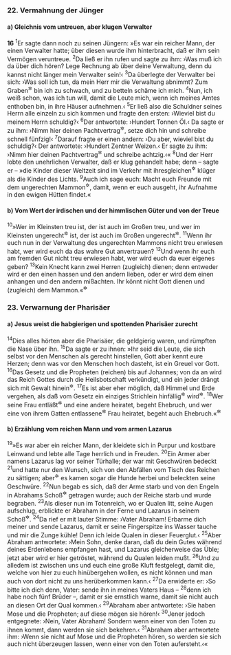 ### 22. Vermahnung der Jünger

#### a) Gleichnis vom untreuen, aber klugen Verwalter

__16__
<sup>1</sup>Er sagte dann noch zu seinen Jüngern: »Es war ein reicher Mann, der einen Verwalter hatte; über diesen wurde ihm hinterbracht, daß er ihm sein Vermögen veruntreue.
<sup>2</sup>Da ließ er ihn rufen und sagte zu ihm: ›Was muß ich da über dich hören? Lege Rechnung ab über deine Verwaltung, denn du kannst nicht länger mein Verwalter sein!‹
<sup>3</sup>Da überlegte der Verwalter bei sich: ›Was soll ich tun, da mein Herr mir die Verwaltung abnimmt? Zum Graben<sup title="d.h. zu harter Handarbeit">&#x2732;</sup> bin ich zu schwach, und zu betteln schäme ich mich.
<sup>4</sup>Nun, ich weiß schon, was ich tun will, damit die Leute mich, wenn ich meines Amtes enthoben bin, in ihre Häuser aufnehmen.‹
<sup>5</sup>Er ließ also die Schuldner seines Herrn alle einzeln zu sich kommen und fragte den ersten: ›Wieviel bist du meinem Herrn schuldig?‹
<sup>6</sup>Der antwortete: ›Hundert Tonnen Öl.‹ Da sagte er zu ihm: ›Nimm hier deinen Pachtvertrag<sup title="oder: Schuldschein">&#x2732;</sup>, setze dich hin und schreibe schnell fünfzig!‹
<sup>7</sup>Darauf fragte er einen andern: ›Du aber, wieviel bist du schuldig?‹ Der antwortete: ›Hundert Zentner Weizen.‹ Er sagte zu ihm: ›Nimm hier deinen Pachtvertrag<sup title="oder: Schuldschein">&#x2732;</sup> und schreibe achtzig.‹«
<sup>8</sup>Und der Herr lobte den unehrlichen Verwalter, daß er klug gehandelt habe; denn – sagte er – »die Kinder dieser Weltzeit sind im Verkehr mit ihresgleichen<sup title="= ihren Mitmenschen">&#x2732;</sup> klüger als die Kinder des Lichts.
<sup>9</sup>Auch ich sage euch: Macht euch Freunde mit dem ungerechten Mammon<sup title="= Reichtum; vgl. Mt 6,24">&#x2732;</sup>, damit, wenn er euch ausgeht, ihr Aufnahme in den ewigen Hütten findet.«

#### b) Vom Wert der irdischen und der himmlischen Güter und von der Treue

<sup>10</sup>»Wer im Kleinsten treu ist, der ist auch im Großen treu, und wer im Kleinsten ungerecht<sup title="oder: unredlich">&#x2732;</sup> ist, der ist auch im Großen ungerecht<sup title="oder: unredlich">&#x2732;</sup>.
<sup>11</sup>Wenn ihr euch nun in der Verwaltung des ungerechten Mammons nicht treu erwiesen habt, wer wird euch da das wahre Gut anvertrauen?
<sup>12</sup>Und wenn ihr euch am fremden Gut nicht treu erwiesen habt, wer wird euch da euer eigenes geben?
<sup>13</sup>Kein Knecht kann zwei Herren (zugleich) dienen; denn entweder wird er den einen hassen und den andern lieben, oder er wird dem einen anhangen und den andern mißachten. Ihr könnt nicht Gott dienen und (zugleich) dem Mammon.«<sup title="Mt 6,24">&#x2732;</sup>

### 23. Verwarnung der Pharisäer

#### a) Jesus weist die habgierigen und spottenden Pharisäer zurecht

<sup>14</sup>Dies alles hörten aber die Pharisäer, die geldgierig waren, und rümpften die Nase über ihn.
<sup>15</sup>Da sagte er zu ihnen: »Ihr seid die Leute, die sich selbst vor den Menschen als gerecht hinstellen, Gott aber kennt eure Herzen; denn was vor den Menschen hoch dasteht, ist ein Greuel vor Gott.
<sup>16</sup>Das Gesetz und die Propheten (reichen) bis auf Johannes; von da an wird das Reich Gottes durch die Heilsbotschaft verkündigt, und ein jeder drängt sich mit Gewalt hinein<sup title="Mt 11,12-13">&#x2732;</sup>.
<sup>17</sup>Es ist aber eher möglich, daß Himmel und Erde vergehen, als daß vom Gesetz ein einziges Strichlein hinfällig<sup title="= ungültig">&#x2732;</sup> wird<sup title="Mt 5,18">&#x2732;</sup>.
<sup>18</sup>Wer seine Frau entläßt<sup title="oder: sich von seiner Frau scheidet">&#x2732;</sup> und eine andere heiratet, begeht Ehebruch, und wer eine von ihrem Gatten entlassene<sup title="oder: geschiedene">&#x2732;</sup> Frau heiratet, begeht auch Ehebruch.«<sup title="Mt 5,32; 19,9">&#x2732;</sup>

#### b) Erzählung vom reichen Mann und vom armen Lazarus

<sup>19</sup>»Es war aber ein reicher Mann, der kleidete sich in Purpur und kostbare Leinwand und lebte alle Tage herrlich und in Freuden.
<sup>20</sup>Ein Armer aber namens Lazarus lag vor seiner Türhalle; der war mit Geschwüren bedeckt
<sup>21</sup>und hatte nur den Wunsch, sich von den Abfällen vom Tisch des Reichen zu sättigen; aber<sup title="oder: ja">&#x2732;</sup> es kamen sogar die Hunde herbei und beleckten seine Geschwüre.
<sup>22</sup>Nun begab es sich, daß der Arme starb und von den Engeln in Abrahams Schoß<sup title="= an die Brust Abrahams">&#x2732;</sup> getragen wurde; auch der Reiche starb und wurde begraben.
<sup>23</sup>Als dieser nun im Totenreich, wo er Qualen litt, seine Augen aufschlug, erblickte er Abraham in der Ferne und Lazarus in seinem Schoß<sup title="= an seiner Brust">&#x2732;</sup>.
<sup>24</sup>Da rief er mit lauter Stimme: ›Vater Abraham! Erbarme dich meiner und sende Lazarus, damit er seine Fingerspitze ins Wasser tauche und mir die Zunge kühle! Denn ich leide Qualen in dieser Feuerglut.‹
<sup>25</sup>Aber Abraham antwortete: ›Mein Sohn, denke daran, daß du dein Gutes während deines Erdenlebens empfangen hast, und Lazarus gleicherweise das Üble; jetzt aber wird er hier getröstet, während du Qualen leiden mußt.
<sup>26</sup>Und zu alledem ist zwischen uns und euch eine große Kluft festgelegt, damit die, welche von hier zu euch hinübergehen wollen, es nicht können und man auch von dort nicht zu uns herüberkommen kann.‹
<sup>27</sup>Da erwiderte er: ›So bitte ich dich denn, Vater: sende ihn in meines Vaters Haus –
<sup>28</sup>denn ich habe noch fünf Brüder –, damit er sie ernstlich warne, damit sie nicht auch an diesen Ort der Qual kommen.‹
<sup>29</sup>Abraham aber antwortete: ›Sie haben Mose und die Propheten; auf diese mögen sie hören!‹
<sup>30</sup>Jener jedoch entgegnete: ›Nein, Vater Abraham! Sondern wenn einer von den Toten zu ihnen kommt, dann werden sie sich bekehren.‹
<sup>31</sup>Abraham aber antwortete ihm: ›Wenn sie nicht auf Mose und die Propheten hören, so werden sie sich auch nicht überzeugen lassen, wenn einer von den Toten aufersteht.‹«